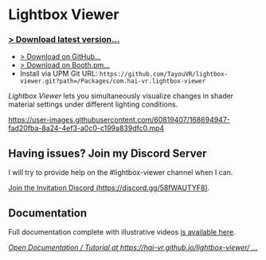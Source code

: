 # Lightbox Viewer

### [> Download latest version...](https://github.com/hai-vr/lightbox-viewer/releases)
- [> Download on GitHub...](https://github.com/hai-vr/lightbox-viewer/releases)
- [> Download on Booth.pm...](https://hai-vr.booth.pm/items/3870813)
- Install via UPM Git URL: `https://github.com/TayouVR/lightbox-viewer.git?path=/Packages/com.hai-vr.lightbox-viewer`

*Lightbox Viewer* lets you simultaneously visualize changes in shader material settings under different lighting conditions.

https://user-images.githubusercontent.com/60819407/168694947-fad20fba-8a24-4ef3-a0c0-c199a839dfc0.mp4

## Having issues? Join my Discord Server

I will try to provide help on the #lightbox-viewer channel when I can.

[Join the Invitation Discord (https://discord.gg/58fWAUTYF8)](https://discord.gg/58fWAUTYF8).

## Documentation

Full documentation complete with illustrative videos [is available here](https://hai-vr.github.io/lightbox-viewer/).

*[Open Documentation / Tutorial at https://hai-vr.github.io/lightbox-viewer/ ...](https://hai-vr.github.io/lightbox-viewer/)*
